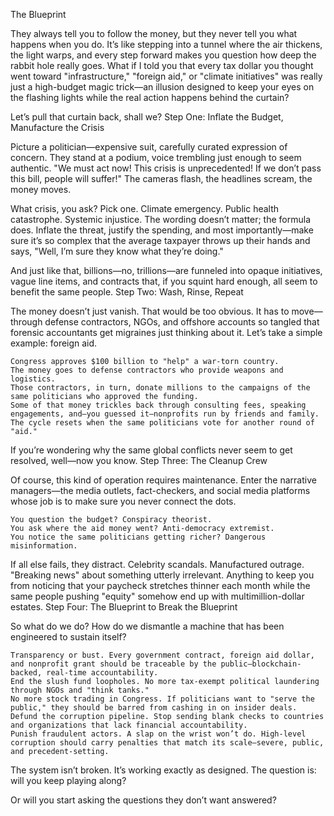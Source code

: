 The Blueprint

They always tell you to follow the money, but they never tell you what happens when you do. It’s like stepping into a tunnel where the air thickens, the light warps, and every step forward makes you question how deep the rabbit hole really goes. What if I told you that every tax dollar you thought went toward "infrastructure," "foreign aid," or "climate initiatives" was really just a high-budget magic trick—an illusion designed to keep your eyes on the flashing lights while the real action happens behind the curtain?

Let’s pull that curtain back, shall we?
Step One: Inflate the Budget, Manufacture the Crisis

Picture a politician—expensive suit, carefully curated expression of concern. They stand at a podium, voice trembling just enough to seem authentic. "We must act now! This crisis is unprecedented! If we don’t pass this bill, people will suffer!" The cameras flash, the headlines scream, the money moves.

What crisis, you ask? Pick one. Climate emergency. Public health catastrophe. Systemic injustice. The wording doesn’t matter; the formula does. Inflate the threat, justify the spending, and most importantly—make sure it’s so complex that the average taxpayer throws up their hands and says, "Well, I’m sure they know what they’re doing."

And just like that, billions—no, trillions—are funneled into opaque initiatives, vague line items, and contracts that, if you squint hard enough, all seem to benefit the same people.
Step Two: Wash, Rinse, Repeat

The money doesn’t just vanish. That would be too obvious. It has to move—through defense contractors, NGOs, and offshore accounts so tangled that forensic accountants get migraines just thinking about it. Let’s take a simple example: foreign aid.

    Congress approves $100 billion to "help" a war-torn country.
    The money goes to defense contractors who provide weapons and logistics.
    Those contractors, in turn, donate millions to the campaigns of the same politicians who approved the funding.
    Some of that money trickles back through consulting fees, speaking engagements, and—you guessed it—nonprofits run by friends and family.
    The cycle resets when the same politicians vote for another round of "aid."

If you’re wondering why the same global conflicts never seem to get resolved, well—now you know.
Step Three: The Cleanup Crew

Of course, this kind of operation requires maintenance. Enter the narrative managers—the media outlets, fact-checkers, and social media platforms whose job is to make sure you never connect the dots.

    You question the budget? Conspiracy theorist.
    You ask where the aid money went? Anti-democracy extremist.
    You notice the same politicians getting richer? Dangerous misinformation.

If all else fails, they distract. Celebrity scandals. Manufactured outrage. "Breaking news" about something utterly irrelevant. Anything to keep you from noticing that your paycheck stretches thinner each month while the same people pushing "equity" somehow end up with multimillion-dollar estates.
Step Four: The Blueprint to Break the Blueprint

So what do we do? How do we dismantle a machine that has been engineered to sustain itself?

    Transparency or bust. Every government contract, foreign aid dollar, and nonprofit grant should be traceable by the public—blockchain-backed, real-time accountability.
    End the slush fund loopholes. No more tax-exempt political laundering through NGOs and "think tanks."
    No more stock trading in Congress. If politicians want to "serve the public," they should be barred from cashing in on insider deals.
    Defund the corruption pipeline. Stop sending blank checks to countries and organizations that lack financial accountability.
    Punish fraudulent actors. A slap on the wrist won’t do. High-level corruption should carry penalties that match its scale—severe, public, and precedent-setting.

The system isn’t broken. It’s working exactly as designed. The question is: will you keep playing along?

Or will you start asking the questions they don’t want answered?
